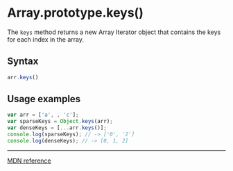 # Array.prototype.keys()

The `keys` method returns a new Array Iterator object that contains the keys for each index in the array.

## Syntax

```js
arr.keys()
```

## Usage examples

```js
var arr = ['a', , 'c'];
var sparseKeys = Object.keys(arr);
var denseKeys = [...arr.keys()];
console.log(sparseKeys); // -> ['0', '2']
console.log(denseKeys); // -> [0, 1, 2]
```

---

[MDN reference](https://developer.mozilla.org/en-US/docs/Web/JavaScript/Reference/Global_Objects/Array/keys)
